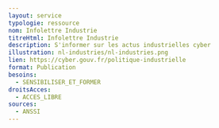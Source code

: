 ```yaml
---
layout: service
typologie: ressource
nom: Infolettre Industrie
titreHtml: Infolettre Industrie
description: S'informer sur les actus industrielles cyber
illustration: nl-industries/nl-industries.png
lien: https://cyber.gouv.fr/politique-industrielle
format: Publication 
besoins:
  - SENSIBILISER_ET_FORMER
droitsAcces:
  - ACCES_LIBRE
sources:
  - ANSSI
---
```

